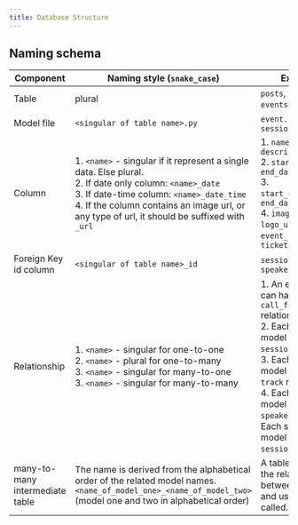 ```yaml
---
title: Database Structure
---
```


## Naming schema


| Component                       | Naming style (`snake_case`)                                                                                                                                                                                                                                        | Example                                                                                                                                                                                                                                                                                    |
|---------------------------------|--------------------------------------------------------------------------------------------------------------------------------------------------------------------------------------------------------------------------------------------------------------------|--------------------------------------------------------------------------------------------------------------------------------------------------------------------------------------------------------------------------------------------------------------------------------------------|
| Table                           | plural                                                                                                                                                                                                                                                             | `posts`, `session`, `events`, `speakers`                                                                                                                                                                                                                                                   |
| Model file                      | `<singular of table name>.py`                                                                                                                                                                                                                                      | `event.py`, `session.py`                                                                                                                                                                                                                                                                   |
| Column                          | 1. `<name>` - singular if it represent a single data. Else plural. <br>   2. If date only column: `<name>_date`<br>  3. If date-time column: `<name>_date_time` <br> 4. If the column contains an image url, or any type of url, it should be suffixed with `_url` | 1. `name`, `description` <br> 2. `start_date`, `end_date` <br> 3. `start_date_time`, `end_date_time` <br> 4. `image_url`, `logo_url`, `event_url`, `ticket_url`                                                                                                                            |
| Foreign Key id column           | `<singular of table name>_id`                                                                                                                                                                                                                                      | `session_id`, `speaker_id`                                                                                                                                                                                                                                                                 |
| Relationship                    | 1. `<name>` - singular for one-to-one<br> 2. `<name>` - plural for one-to-many<br> 3. `<name>` - singular for many-to-one<br> 3. `<name>` - singular for many-to-many<br>                                                                                          | 1. An event model can have a `call_for_speakers` relation <br> 2. Each track model will have a `sessions` relation <br> 3. Each session model will have a `track` relation <br> 4. Each session model will have a `speakers` relation. Each speaker model will have a `sessions` relation. |
| many-to-many intermediate table | The name is derived from the alphabetical order of the related model names.  `<name_of_model_one>_<name_of_model_two>` (model one and two in alphabetical order)                                                                                                   | A table that holds the relation between events and users will be called.  `event_user`                                                                                                                                                                                                     |
